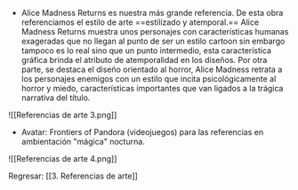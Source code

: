 
* Alice Madness Returns es nuestra más grande referencia. De esta obra referenciamos el estilo de arte ==estilizado y atemporal.== Alice Madness Returns muestra unos personajes con características humanas exageradas que no llegan al punto de ser un estilo cartoon sin embargo tampoco es lo real sino que un punto intermedio, esta característica gráfica brinda el atributo de atemporalidad en los diseños. Por otra parte, se destaca el diseño orientado al horror, Alice Madness retrata a los personajes enemigos con un estilo que incita psicológicamente al horror y miedo, características importantes que van ligados a la trágica narrativa del título.

![[Referencias de arte 3.png]]

* Avatar: Frontiers of Pandora (videojuegos) para las referencias en ambientación "mágica" nocturna.

![[Referencias de arte 4.png]]


Regresar: [[3. Referencias de arte]]

